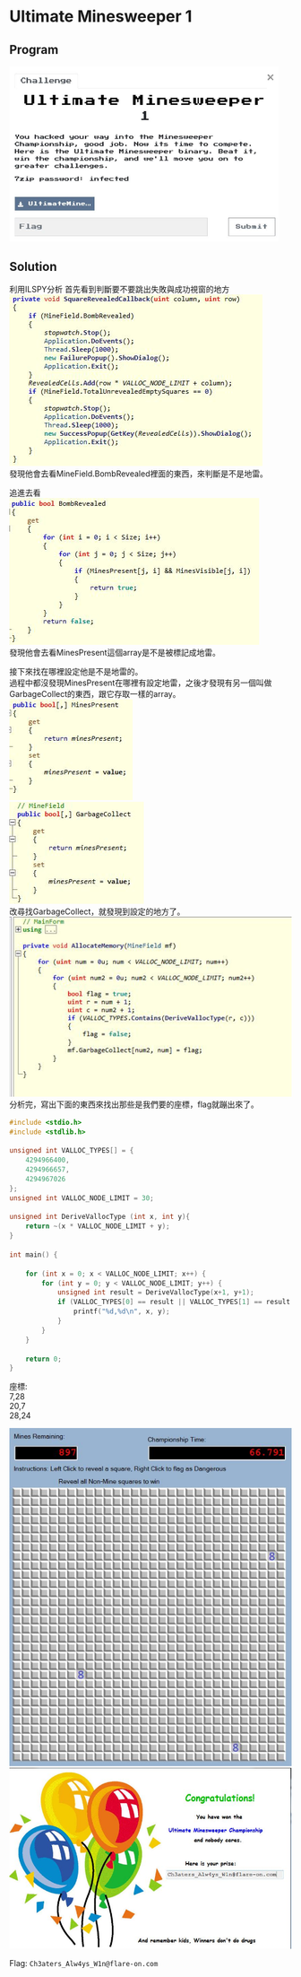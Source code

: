 # Ultimate Minesweeper 1

## Program
<img src="picture/program.jpg" width="480">  

## Solution
利用ILSPY分析
首先看到判斷要不要跳出失敗與成功視窗的地方　　
![SquareRevealedCallback](picture/SquareRevealedCallback.JPG)  
發現他會去看MineField.BombRevealed裡面的東西，來判斷是不是地雷。  

追進去看  
![BombRevealed](picture/BombRevealed.JPG)  
發現他會去看MinesPresent這個array是不是被標記成地雷。  

接下來找在哪裡設定他是不是地雷的。  
過程中都沒發現MinesPresent在哪裡有設定地雷，之後才發現有另一個叫做GarbageCollect的東西，跟它存取一樣的array。  
![MinesPresent](picture/MinesPresent.JPG)  
![GarbageCollect](picture/GarbageCollect.JPG)  
改尋找GarbageCollect，就發現到設定的地方了。  
![AllocateMemory](picture/AllocateMemory.JPG)  
分析完，寫出下面的東西來找出那些是我們要的座標，flag就蹦出來了。  

```c
#include <stdio.h>
#include <stdlib.h>

unsigned int VALLOC_TYPES[] = {
    4294966400,
    4294966657,
    4294967026
};
unsigned int VALLOC_NODE_LIMIT = 30;

unsigned int DeriveVallocType (int x, int y){
    return ~(x * VALLOC_NODE_LIMIT + y);
}

int main() {

    for (int x = 0; x < VALLOC_NODE_LIMIT; x++) {
        for (int y = 0; y < VALLOC_NODE_LIMIT; y++) {
            unsigned int result = DeriveVallocType(x+1, y+1);
            if (VALLOC_TYPES[0] == result || VALLOC_TYPES[1] == result || VALLOC_TYPES[2] == result) {
                printf("%d,%d\n", x, y);
            }
        }
    }

    return 0;
}
```
座標:  
7,28  
20,7  
28,24  

![pass](picture/pass.JPG)  
![flag](picture/flag.JPG)  

Flag: `Ch3aters_Alw4ys_W1n@flare-on.com`  